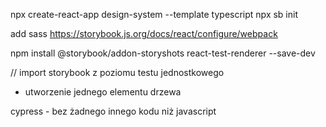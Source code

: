npx create-react-app design-system --template typescript
npx sb init

add sass
https://storybook.js.org/docs/react/configure/webpack

npm install @storybook/addon-storyshots react-test-renderer --save-dev

// import storybook z poziomu testu jednostkowego



- utworzenie jednego elementu drzewa

cypress - bez żadnego innego kodu niż javascript